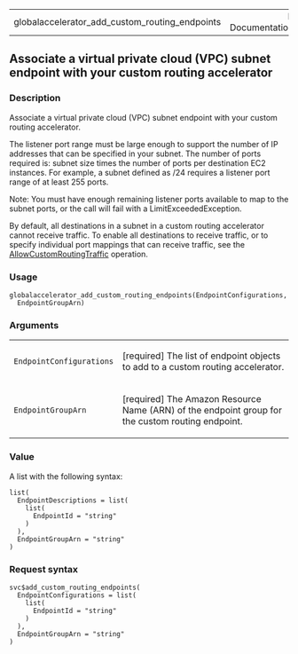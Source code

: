 <table style="width: 100%;">
<tbody>
<tr class="odd">
<td>globalaccelerator_add_custom_routing_endpoints</td>
<td style="text-align: right;">R Documentation</td>
</tr>
</tbody>
</table>

## Associate a virtual private cloud (VPC) subnet endpoint with your custom routing accelerator

### Description

Associate a virtual private cloud (VPC) subnet endpoint with your custom
routing accelerator.

The listener port range must be large enough to support the number of IP
addresses that can be specified in your subnet. The number of ports
required is: subnet size times the number of ports per destination EC2
instances. For example, a subnet defined as /24 requires a listener port
range of at least 255 ports.

Note: You must have enough remaining listener ports available to map to
the subnet ports, or the call will fail with a LimitExceededException.

By default, all destinations in a subnet in a custom routing accelerator
cannot receive traffic. To enable all destinations to receive traffic,
or to specify individual port mappings that can receive traffic, see the
[AllowCustomRoutingTraffic](https://docs.aws.amazon.com/global-accelerator/latest/api/API_AllowCustomRoutingTraffic.html)
operation.

### Usage

    globalaccelerator_add_custom_routing_endpoints(EndpointConfigurations,
      EndpointGroupArn)

### Arguments

<table>
<colgroup>
<col style="width: 35%" />
<col style="width: 65%" />
</colgroup>
<tbody>
<tr class="odd">
<td><code
id="globalaccelerator_add_custom_routing_endpoints_:_EndpointConfigurations">EndpointConfigurations</code></td>
<td><p>[required] The list of endpoint objects to add to a custom
routing accelerator.</p></td>
</tr>
<tr class="even">
<td><code
id="globalaccelerator_add_custom_routing_endpoints_:_EndpointGroupArn">EndpointGroupArn</code></td>
<td><p>[required] The Amazon Resource Name (ARN) of the endpoint group
for the custom routing endpoint.</p></td>
</tr>
</tbody>
</table>

### Value

A list with the following syntax:

    list(
      EndpointDescriptions = list(
        list(
          EndpointId = "string"
        )
      ),
      EndpointGroupArn = "string"
    )

### Request syntax

    svc$add_custom_routing_endpoints(
      EndpointConfigurations = list(
        list(
          EndpointId = "string"
        )
      ),
      EndpointGroupArn = "string"
    )
